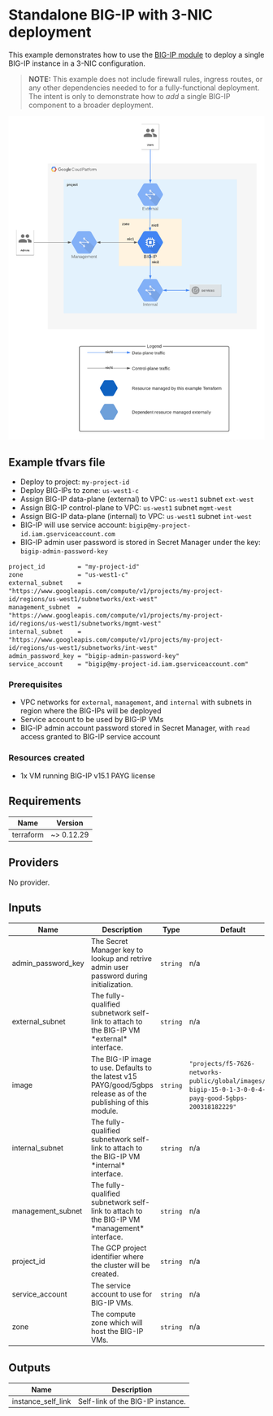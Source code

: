 # Standalone BIG-IP with 3-NIC deployment

This example demonstrates how to use the
[BIG-IP module](https://registry.terraform.io/modules/memes/f5-bigip/google/latest)
to deploy a single BIG-IP instance in a 3-NIC configuration.

> **NOTE:** This example does not include firewall rules, ingress routes, or any
> other dependencies needed to for a fully-functional deployment. The intent is
> only to demonstrate how to *add* a single BIG-IP component to a broader
> deployment.

![standalone-3nic](standalone-3nic.png)

<!-- spell-checker: ignore tfvars gserviceaccount mgmt bigip -->
## Example tfvars file

* Deploy to project: `my-project-id`
* Deploy BIG-IPs to zone: `us-west1-c`
* Assign BIG-IP data-plane (external) to VPC: `us-west1` subnet `ext-west`
* Assign BIG-IP control-plane to VPC: `us-west1` subnet `mgmt-west`
* Assign BIG-IP data-plane (internal) to VPC: `us-west1` subnet `int-west`
* BIG-IP will use service account: `bigip@my-project-id.iam.gserviceaccount.com`
* BIG-IP admin user password is stored in Secret Manager under the key:
  `bigip-admin-password-key`

<!-- spell-checker: disable -->
```hcl
project_id         = "my-project-id"
zone               = "us-west1-c"
external_subnet    = "https://www.googleapis.com/compute/v1/projects/my-project-id/regions/us-west1/subnetworks/ext-west"
management_subnet  = "https://www.googleapis.com/compute/v1/projects/my-project-id/regions/us-west1/subnetworks/mgmt-west"
internal_subnet    = "https://www.googleapis.com/compute/v1/projects/my-project-id/regions/us-west1/subnetworks/int-west"
admin_password_key = "bigip-admin-password-key"
service_account    = "bigip@my-project-id.iam.gserviceaccount.com"
```
<!-- spell-checker: enable -->

### Prerequisites

* VPC networks for `external`, `management`, and `internal` with subnets in
  region where the BIG-IPs will be deployed
* Service account to be used by BIG-IP VMs
* BIG-IP admin account password stored in Secret Manager, with `read` access
  granted to BIG-IP service account

### Resources created

<!-- spell-checker: ignore payg -->
* 1x VM running BIG-IP v15.1 PAYG license

<!-- spell-checker:ignore markdownlint -->
<!-- markdownlint-disable MD033 MD034-->
<!-- BEGINNING OF PRE-COMMIT-TERRAFORM DOCS HOOK -->
## Requirements

| Name | Version |
|------|---------|
| terraform | ~> 0.12.29 |

## Providers

No provider.

## Inputs

| Name | Description | Type | Default | Required |
|------|-------------|------|---------|:--------:|
| admin\_password\_key | The Secret Manager key to lookup and retrive admin user password during<br>initialization. | `string` | n/a | yes |
| external\_subnet | The fully-qualified subnetwork self-link to attach to the BIG-IP VM \*external\*<br>interface. | `string` | n/a | yes |
| image | The BIG-IP image to use. Defaults to the latest v15 PAYG/good/5gbps<br>release as of the publishing of this module. | `string` | `"projects/f5-7626-networks-public/global/images/f5-bigip-15-0-1-3-0-0-4-payg-good-5gbps-200318182229"` | no |
| internal\_subnet | The fully-qualified subnetwork self-link to attach to the BIG-IP VM \*internal\*<br>interface. | `string` | n/a | yes |
| management\_subnet | The fully-qualified subnetwork self-link to attach to the BIG-IP VM \*management\*<br>interface. | `string` | n/a | yes |
| project\_id | The GCP project identifier where the cluster will be created. | `string` | n/a | yes |
| service\_account | The service account to use for BIG-IP VMs. | `string` | n/a | yes |
| zone | The compute zone which will host the BIG-IP VMs. | `string` | n/a | yes |

## Outputs

| Name | Description |
|------|-------------|
| instance\_self\_link | Self-link of the BIG-IP instance. |

<!-- END OF PRE-COMMIT-TERRAFORM DOCS HOOK -->
<!-- markdownlint-enable MD033 MD034 -->
